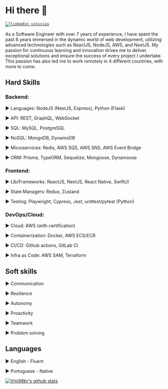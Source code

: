
# Hi there 👋

[<code><img src="https://img.shields.io/badge/linkedin-0077B5?style=for-the-badge&logo=linkedin&logoColor=white" alt="linkedin vinicius"/></code>](https://www.linkedin.com/in/vinicius-soran%C3%A7o/)

As a Software Engineer with over 7 years of experience, I have spent the past 6 years immersed in the dynamic world of web development, utilizing advanced technologies such as ReactJS, NodeJS, AWS, and NextJS. My passion for continuous learning and innovation drives me to deliver exceptional solutions and ensure the success of every project I undertake. This passion has also led me to work remotely in 4 different countries, with more to come.

## Hard Skills
### Backend:

▶ Languages: NodeJS (NestJS, Express), Python (Flask)

▶ API: REST, GraphQL, WebSocket

▶ SQL: MySQL, PostgreSQL

▶ NoSQL: MongoDB, DynamoDB

▶ Microservices: Redis, AWS SQS, AWS SNS, AWS Event Bridge

▶ ORM: Prisma, TypeORM, Sequelize, Mongoose, Dynamoose

### Frontend:

▶ Lib/Frameworks: ReactJS, NextJS, React Native, SwiftUI

▶ State Managers: Redux, Zustand

▶ Testing: Playwright, Cypress, Jest, unittest/pytest (Python)

### DevOps/Cloud:

▶ Cloud: AWS (with certification)

▶ Containerization: Docker, AWS ECS/ECR 

▶ CI/CD: Github actions, GitLab CI

▶ Infra as Code: AWS SAM, Terraform

## Soft skills

▶ Communication

▶ Resilience

▶ Autonomy

▶ Proactivity

▶ Teamwork

▶ Problem solving

## Languages

▶ English - Fluent

▶ Portuguese - Native


<!--
- 👯 I’m looking to collaborate on ...
- 🤔 I’m looking for help with ...
- 💬 Ask me about ...
- 📫 How to reach me: ...
- 😄 Pronouns: ...
- ⚡ Fun fact: ...
-->
<!--
### Languages and Tools

<code><img heigth="25px" src="https://www.vectorlogo.zone/logos/reactjs/reactjs-ar21.svg"></code>
<code><img heigth="25px" src="https://www.vectorlogo.zone/logos/gatsbyjs/gatsbyjs-ar21.svg"></code>
<code><img heigth="25px" width="120px" src="https://www.vectorlogo.zone/logos/nextjs/nextjs-ar21.svg"></code>
<code><img heigth="25px" src="https://www.vectorlogo.zone/logos/typescriptlang/typescriptlang-ar21.svg"></code>

<code><img heigth="25px" src="https://www.vectorlogo.zone/logos/nodejs/nodejs-ar21.svg"></code>
<code><img heigth="25px" src="https://www.vectorlogo.zone/logos/expressjs/expressjs-ar21.svg"></code>
<code><img heigth="25px" src="https://www.vectorlogo.zone/logos/adonisjs/adonisjs-ar21.svg"></code>
<code><img heigth="25px" src="https://www.vectorlogo.zone/logos/nestjs/nestjs-ar21.svg"></code>

<code><img heigth="25px" src="https://www.vectorlogo.zone/logos/git-scm/git-scm-ar21.svg"></code>
<code><img heigth="25px" src="https://www.vectorlogo.zone/logos/docker/docker-ar21.svg"></code>
<code><img heigth="25px" src="https://www.vectorlogo.zone/logos/jestjsio/jestjsio-ar21.svg"></code>
<code><img heigth="25px" src="https://www.vectorlogo.zone/logos/sequelizejs/sequelizejs-ar21.svg"></code>

<code><img heigth="25px" src="https://www.vectorlogo.zone/logos/mysql/mysql-ar21.svg"></code>
<code><img heigth="25px" src="https://www.vectorlogo.zone/logos/postgresql/postgresql-ar21.svg"></code>
<code><img heigth="25px" src="https://www.vectorlogo.zone/logos/mongodb/mongodb-ar21.svg"></code>
<code><img heigth="25px" src="https://www.vectorlogo.zone/logos/graphql/graphql-ar21.svg"></code>

<code><img heigth="25px" src="https://www.vectorlogo.zone/logos/swift/swift-ar21.svg"></code>
<code><img heigth="25px" src="https://www.vectorlogo.zone/logos/amazon_aws/amazon_aws-ar21.svg"></code>
<code><img heigth="25px" src="https://www.vectorlogo.zone/logos/terraformio/terraformio-ar21.svg"></code>
<code><img heigth="25px" src="https://www.vectorlogo.zone/logos/python/python-ar21.svg"></code>

***
-->

[![Vini98br's github stats](https://github-readme-stats.vercel.app/api?username=Vini98br&show_icons=true&theme=dracula)](https://github.com/anuraghazra/github-readme-stats)

<!--
[![Top Langs](https://github-readme-stats.vercel.app/api/top-langs/?username=Vini98br&count_private=true&theme=dracula)](https://github.com/anuraghazra/github-readme-stats)
-->
